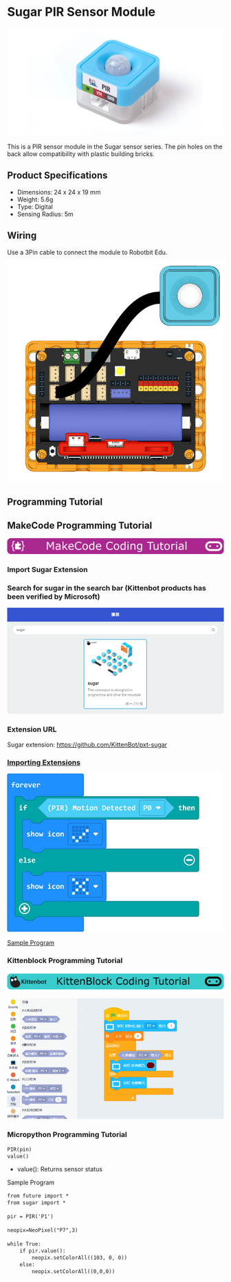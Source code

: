 # Sugar PIR Sensor Module

![](./images/pir1.png)

This is a PIR sensor module in the Sugar sensor series. The pin holes on the back allow compatibility with plastic building bricks.

## Product Specifications

- Dimensions: 24 x 24 x 19 mm
- Weight: 5.6g
- Type: Digital
- Sensing Radius: 5m

## Wiring

Use a 3Pin cable to connect the module to Robotbit Edu.

![](./images/pir_wire.png)

## Programming Tutorial

## MakeCode Programming Tutorial

![](../PWmodules/images/mcbanner.png)

### Import Sugar Extension

### Search for sugar in the search bar (Kittenbot products has been verified by Microsoft)

![](./images/sugar_search.png)

### Extension URL

Sugar extension: https://github.com/KittenBot/pxt-sugar

### [Importing Extensions](../../Makecode/powerBrickMC)

![](./images/pir_mc_code.png)

[Sample Program](https://makecode.microbit.org/_Ar46zXCKVPDu)

### Kittenblock Programming Tutorial

![](../PWmodules/images/kbbanner.png)

![](./images/pir3.png)

### Micropython Programming Tutorial

    PIR(pin)
    value()

- value(): Returns sensor status

Sample Program

    from future import *
    from sugar import *
    
    pir = PIR('P1')
    
    neopix=NeoPixel("P7",3)
    
    while True:
        if pir.value():
            neopix.setColorAll((103, 0, 0))
        else:
            neopix.setColorAll((0,0,0))